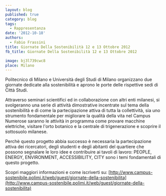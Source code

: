 ```yaml
---
layout: blog
published: true
category: blog
tags:
  - Rappresentanza
date: '2012-10-18'
authors:
  - Fabio Frassini
title: Giornate Della Sostenibilità 12 e 13 Ottobre 2012
fb_title: Giornate Della Sostenibilità 12 e 13 Ottobre 2012

image: bj3l739cwc8
place: Milano
---
```


Politecnico di Milano e Università degli Studi di Milano organizzano due giornate dedicate alla sostenibilità e aprono le porte delle rispettive sedi di Città Studi.

Attraverso seminari scientifici ed in collaborazione con altri enti milanesi, si svolgeranno una serie di attività dimostrative incentrate sul tema della sostenibilità e di come la partecipazione attiva di tutta la collettività, sia uno strumento fondamentale per migliorare la qualità della vita nel Campus Numerose saranno le attività in programma come provare macchine elettriche, visitare l'orto botanico e la centrale di trigenerazione e scoprire il sottosuolo milanese.

Perchè questo progetto abbia successo è necessaria la partecipazione attiva dei ricercatori, degli studenti e degli abitanti del quartiere che possono segnalare le loro idee e contribuire ai tavoli di lavoro: PEOPLE, ENERGY, ENVIRONMENT, ACCESSIBILITY, CITY sono i temi fondamentali di questo progetto.

Scopri maggiori informazioni e come iscriverti su: [http://www.campus-sostenibile.polimi.it/web/guest/giornate-della-sostenibilita](http://www.campus-sostenibile.polimi.it/web/guest/giornate-della-sostenibilita)
